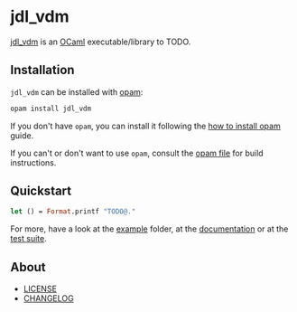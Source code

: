 # jdl_vdm

[jdl_vdm] is an [OCaml] executable/library to TODO.

## Installation

`jdl_vdm` can be installed with [opam]:

```sh
opam install jdl_vdm
```

If you don't have `opam`, you can install it following the [how to install opam] guide.

If you can't or don't want to use `opam`, consult the [opam file] for build instructions.

## Quickstart

```ocaml
let () = Format.printf "TODO@."
```

For more, have a look at the [example] folder, at the [documentation] or at the [test suite].

## About

- [LICENSE]
- [CHANGELOG]

[CHANGELOG]: ./CHANGES.md
[example]: ./example
[LICENSE]: ./LICENSE.md
[opam file]: ./jdl_vdm.opam
[test suite]: ./test

[documentation]: TODO/jdl_vdm
[how to install opam]: https://opam.ocaml.org/doc/Install.html
[OCaml]: https://ocaml.org
[opam]: https://opam.ocaml.org/
[jdl_vdm]: TODO/jdl_vdm
